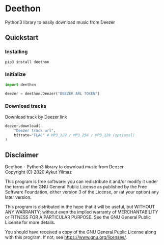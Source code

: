 # Deethon

Python3 library to easily download music from Deezer

## Quickstart

### Installing

```sh
pip3 install deethon
```

### Initialize

```python
import deethon

deezer = deethon.Deezer("DEEZER ARL TOKEN")
```

### Download tracks

Download track by Deezer link

```python
deezer.download(
    "Deezer track url",
    bitrate="FLAC" # MP3_320 / MP3_256 / MP3_128 (optional)
)
```

## Disclaimer

Deethon - Python3 library to download music from Deezer  
Copyright (C) 2020  Aykut Yilmaz

This program is free software: you can redistribute it and/or modify
it under the terms of the GNU General Public License as published by
the Free Software Foundation, either version 3 of the License, or
(at your option) any later version.

This program is distributed in the hope that it will be useful,
but WITHOUT ANY WARRANTY; without even the implied warranty of
MERCHANTABILITY or FITNESS FOR A PARTICULAR PURPOSE.  See the
GNU General Public License for more details.

You should have received a copy of the GNU General Public License
along with this program.  If not, see <https://www.gnu.org/licenses/>.
